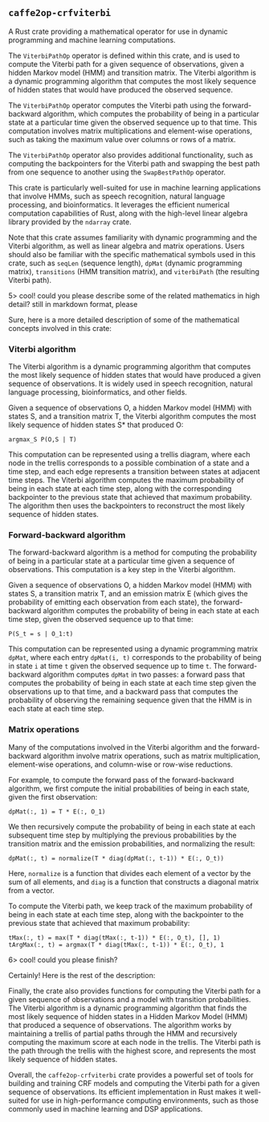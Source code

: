 ## `caffe2op-crfviterbi`

A Rust crate providing a mathematical operator for
use in dynamic programming and machine learning
computations.

The `ViterbiPathOp` operator is defined within
this crate, and is used to compute the Viterbi
path for a given sequence of observations, given
a hidden Markov model (HMM) and transition
matrix. The Viterbi algorithm is a dynamic
programming algorithm that computes the most
likely sequence of hidden states that would have
produced the observed sequence.

The `ViterbiPathOp` operator computes the Viterbi
path using the forward-backward algorithm, which
computes the probability of being in a particular
state at a particular time given the observed
sequence up to that time. This computation
involves matrix multiplications and element-wise
operations, such as taking the maximum value over
columns or rows of a matrix.

The `ViterbiPathOp` operator also provides
additional functionality, such as computing the
backpointers for the Viterbi path and swapping the
best path from one sequence to another using the
`SwapBestPathOp` operator.

This crate is particularly well-suited for use in
machine learning applications that involve HMMs,
such as speech recognition, natural language
processing, and bioinformatics. It leverages the
efficient numerical computation capabilities of
Rust, along with the high-level linear algebra
library provided by the `ndarray` crate.

Note that this crate assumes familiarity with
dynamic programming and the Viterbi algorithm, as
well as linear algebra and matrix
operations. Users should also be familiar with the
specific mathematical symbols used in this crate,
such as `seqLen` (sequence length), `dpMat`
(dynamic programming matrix), `transitions` (HMM
transition matrix), and `viterbiPath` (the
resulting Viterbi path).

5> cool! could you please describe some of the
related mathematics in high detail? still in
markdown format, please

Sure, here is a more detailed description of some
of the mathematical concepts involved in this
crate:

### Viterbi algorithm

The Viterbi algorithm is a dynamic programming
algorithm that computes the most likely sequence
of hidden states that would have produced a given
sequence of observations. It is widely used in
speech recognition, natural language processing,
bioinformatics, and other fields.

Given a sequence of observations O, a hidden
Markov model (HMM) with states S, and a transition
matrix T, the Viterbi algorithm computes the most
likely sequence of hidden states S* that produced
O:

```
argmax_S P(O,S | T)
```

This computation can be represented using
a trellis diagram, where each node in the trellis
corresponds to a possible combination of a state
and a time step, and each edge represents
a transition between states at adjacent time
steps. The Viterbi algorithm computes the maximum
probability of being in each state at each time
step, along with the corresponding backpointer to
the previous state that achieved that maximum
probability. The algorithm then uses the
backpointers to reconstruct the most likely
sequence of hidden states.

### Forward-backward algorithm

The forward-backward algorithm is a method for
computing the probability of being in a particular
state at a particular time given a sequence of
observations. This computation is a key step in
the Viterbi algorithm.

Given a sequence of observations O, a hidden
Markov model (HMM) with states S, a transition
matrix T, and an emission matrix E (which gives
the probability of emitting each observation from
each state), the forward-backward algorithm
computes the probability of being in each state at
each time step, given the observed sequence up to
that time:

```
P(S_t = s | O_1:t)
```

This computation can be represented using
a dynamic programming matrix `dpMat`, where each
entry `dpMat(i, t)` corresponds to the probability
of being in state `i` at time `t` given the
observed sequence up to time `t`. The
forward-backward algorithm computes `dpMat` in two
passes: a forward pass that computes the
probability of being in each state at each time
step given the observations up to that time, and
a backward pass that computes the probability of
observing the remaining sequence given that the
HMM is in each state at each time step.

### Matrix operations

Many of the computations involved in the Viterbi
algorithm and the forward-backward algorithm
involve matrix operations, such as matrix
multiplication, element-wise operations, and
column-wise or row-wise reductions.

For example, to compute the forward pass of the
forward-backward algorithm, we first compute the
initial probabilities of being in each state,
given the first observation:

```
dpMat(:, 1) = T * E(:, O_1)
```

We then recursively compute the probability of
being in each state at each subsequent time step
by multiplying the previous probabilities by the
transition matrix and the emission probabilities,
and normalizing the result:

```
dpMat(:, t) = normalize(T * diag(dpMat(:, t-1)) * E(:, O_t))
```

Here, `normalize` is a function that divides each
element of a vector by the sum of all elements,
and `diag` is a function that constructs
a diagonal matrix from a vector.

To compute the Viterbi path, we keep track of the
maximum probability of being in each state at each
time step, along with the backpointer to the
previous state that achieved that maximum
probability:

```
tMax(:, t) = max(T * diag(tMax(:, t-1)) * E(:, O_t), [], 1)
tArgMax(:, t) = argmax(T * diag(tMax(:, t-1)) * E(:, O_t), 1
```

6> cool! could you please finish?

Certainly! Here is the rest of the description:

Finally, the crate also provides functions for
computing the Viterbi path for a given sequence of
observations and a model with transition
probabilities. The Viterbi algorithm is a dynamic
programming algorithm that finds the most likely
sequence of hidden states in a Hidden Markov Model
(HMM) that produced a sequence of
observations. The algorithm works by maintaining
a trellis of partial paths through the HMM and
recursively computing the maximum score at each
node in the trellis. The Viterbi path is the path
through the trellis with the highest score, and
represents the most likely sequence of hidden
states.

Overall, the `caffe2op-crfviterbi` crate provides
a powerful set of tools for building and training
CRF models and computing the Viterbi path for
a given sequence of observations. Its efficient
implementation in Rust makes it well-suited for
use in high-performance computing environments,
such as those commonly used in machine learning
and DSP applications.
